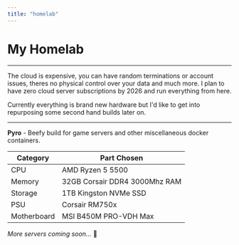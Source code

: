 ```yaml
---
title: "homelab"
---
```


# My Homelab

----


The cloud is expensive, you can have random terminations or account issues, theres no physical control over your data and much more. I plan to have zero cloud server subscriptions by 2026 and run everything from here.

Currently everything is brand new hardware but I'd like to get into repurposing some second hand builds later on.

----- 

**Pyro** *-* Beefy build for game servers and other miscellaneous docker containers.


| Category | Part Chosen | 
| -------- | ------- |
| CPU  | AMD Ryzen 5 5500    |
| Memory | 32GB Corsair DDR4 3000Mhz RAM     |
| Storage    | 1TB Kingston NVMe SSD   |
| PSU    | Corsair RM750x  |
| Motherboard | MSI B450M PRO-VDH Max |


*More servers coming soon...* 🫰

